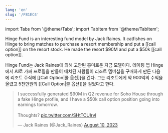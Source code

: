 ```yaml
---
lang: 'en'
slug: '/F81EC4'
---
```


import Tabs from '@theme/Tabs';
import TabItem from '@theme/TabItem';

<Tabs groupId='lang' queryString>
<TabItem value='en' label='English 🇺🇸' lang='en-US' default>
<div lang='en-US'>

Hinge Fund is an interesting fund model by Jack Raines. It catfishes on Hinge to bring matches to purchase a resort membership and put a [[call option]] on the resort stock. He made the resort $90M and put a $50k [[call option]].

</div>
</TabItem>
<TabItem value='ko' label='한국어 🇰🇷' lang='ko-KR'>
<div lang='ko-KR'>

Hinge Fund는 Jack Raines에 의해 고안된 흥미로운 자금 모델이다. 데이팅 앱 Hinge에서 AI로 가짜 프로필을 만들어 매치된 사람들이 리조트 멤버십을 구매하게 만든 다음에 리조트 주식에 [[Call Option|콜 옵션]]을 건다. 그는 리조트에게 약 900억의 수익을 올렸고 5천만원의 [[Call Option|콜 옵션]]을 걸었다고 한다.

</div>
</TabItem>
</Tabs>

<blockquote class="twitter-tweet"><p lang="en" dir="ltr">I successfully generated $90M in Q2 revenue for Soho House through a fake Hinge profile, and I have a $50k call option position going into earnings tomorrow.<br/><br/>Thoughts? <a href="https://t.co/SHtTCUIrvl">pic.twitter.com/SHtTCUIrvl</a></p>&mdash; Jack Raines (@Jack_Raines) <a href="https://twitter.com/Jack_Raines/status/1689714455716691970?ref_src=twsrc%5Etfw">August 10, 2023</a></blockquote>
